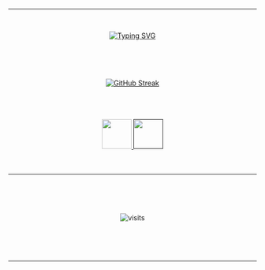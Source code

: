 <hr background-color: #1c1c1c !important>
<br>
<div align="center">
  
  [![Typing SVG](https://readme-typing-svg.herokuapp.com?font=Fira+Code&weight=700&size=22&duration=4500&pause=1000&color=5505C3&random=false&width=435&lines=Hello%2C+my+name+is+Eduardo;I'm+a+Brazilian+person;Who+loves+I.T+Security)](https://git.io/typing-svg)
  
</div>

<br>
<br>
<br>

<div align="center">
  
  [![GitHub Streak](https://github-readme-streak-stats.herokuapp.com?user=eduardoebot&theme=dark&mode=weekly)](https://git.io/streak-stats)

</div>

<br>
<br>
<br>

<div align="center">
  <a href="https://www.linkedin.com/in/eduardo-borges-vieira-037861210/" target=_blank>
    <img width="60px" src="https://github.com/eduardoebot/eduardoebot/assets/94413585/ca2a6694-899c-4e6c-bf80-da9d8dc7871d">
  </a>
  
  <a href="" target=_blank>
    <img width="60px" src="https://github.com/eduardoebot/eduardoebot/assets/94413585/9a605a27-7e3a-4a7a-b475-db0b8197bf0c">
  </a>
</div>

<br>
<br>

<hr background-color: #1c1c1c !important>
<br>
<br>
<br>

<div align="center">

  ![visits](https://visit-counter.vercel.app/counter.png?page=https%3A%2F%2Fgithub.com%2Feduardoebot&s=40&c=7300ff&bg=00000000&no=4&ff=digi&tb=Visits%3A+&ta=)
  
</div>
<br>
<br>
<br>
<hr background-color: #1c1c1c !important>

